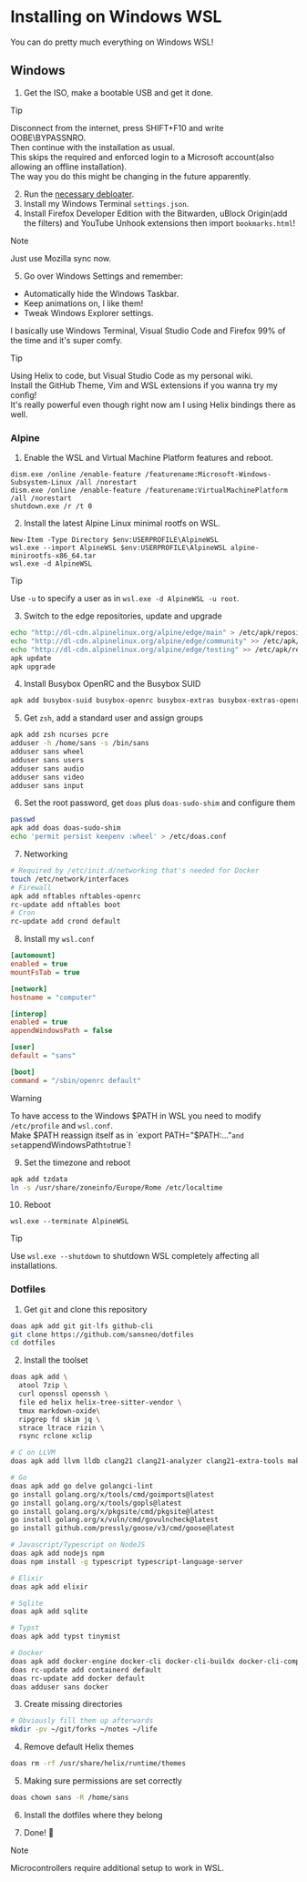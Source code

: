 # Installing on Windows WSL
You can do pretty much everything on Windows WSL!

## Windows
1. Get the ISO, make a bootable USB and get it done.  

> [!TIP]
> Disconnect from the internet, press SHIFT+F10 and write OOBE\BYPASSNRO.  
> Then continue with the installation as usual.  
> This skips the required and enforced login to a Microsoft account(also allowing an offline installation).  
> The way you do this might be changing in the future apparently.

2. Run the [necessary debloater](https://github.com/Raphire/Win11Debloat).
3. Install my Windows Terminal `settings.json`.
4. Install Firefox Developer Edition with the Bitwarden, uBlock Origin(add the filters) and YouTube Unhook extensions then import `bookmarks.html`!

> [!NOTE]
> Just use Mozilla sync now.

5. Go over Windows Settings and remember:
  * Automatically hide the Windows Taskbar.
  * Keep animations on, I like them!
  * Tweak Windows Explorer settings.

I basically use Windows Terminal, Visual Studio Code and Firefox 99% of the time and it's super comfy.

> [!TIP]
> Using Helix to code, but Visual Studio Code as my personal wiki.  
> Install the GitHub Theme, Vim and WSL extensions if you wanna try my config!  
> It's really powerful even though right now am I using Helix bindings there as well.

### Alpine
1. Enable the WSL and Virtual Machine Platform features and reboot.
```
dism.exe /online /enable-feature /featurename:Microsoft-Windows-Subsystem-Linux /all /norestart
dism.exe /online /enable-feature /featurename:VirtualMachinePlatform /all /norestart
shutdown.exe /r /t 0
```
2. Install the latest Alpine Linux minimal rootfs on WSL.
```
New-Item -Type Directory $env:USERPROFILE\AlpineWSL
wsl.exe --import AlpineWSL $env:USERPROFILE\AlpineWSL alpine-minirootfs-x86_64.tar
wsl.exe -d AlpineWSL
```

> [!TIP]
> Use `-u` to specify a user as in `wsl.exe -d AlpineWSL -u root`.

3. Switch to the edge repositories, update and upgrade
```sh
echo "http://dl-cdn.alpinelinux.org/alpine/edge/main" > /etc/apk/repositories
echo "http://dl-cdn.alpinelinux.org/alpine/edge/community" >> /etc/apk/repositories
echo "http://dl-cdn.alpinelinux.org/alpine/edge/testing" >> /etc/apk/repositories
apk update
apk upgrade
```

4. Install Busybox OpenRC and the Busybox SUID
```sh
apk add busybox-suid busybox-openrc busybox-extras busybox-extras-openrc
```

5. Get `zsh`, add a standard user and assign groups
```sh
apk add zsh ncurses pcre
adduser -h /home/sans -s /bin/sans
adduser sans wheel
adduser sans users
adduser sans audio
adduser sans video
adduser sans input
```

6. Set the root password, get `doas` plus `doas-sudo-shim` and configure them
```sh
passwd
apk add doas doas-sudo-shim
echo 'permit persist keepenv :wheel' > /etc/doas.conf
```

7. Networking
```sh
# Required by /etc/init.d/networking that's needed for Docker
touch /etc/network/interfaces
# Firewall
apk add nftables nftables-openrc
rc-update add nftables boot
# Cron
rc-update add crond default
```

8. Install my `wsl.conf`
```ini
[automount]
enabled = true
mountFsTab = true

[network]
hostname = "computer"

[interop]
enabled = true
appendWindowsPath = false

[user]
default = "sans"

[boot]
command = "/sbin/openrc default"
```

> [!WARNING]
> To have access to the Windows $PATH in WSL you need to modify `/etc/profile` and `wsl.conf`.  
> Make $PATH reassign itself as in `export PATH="$PATH:..."` and set `appendWindowsPath` to `true`!

9. Set the timezone and reboot
```sh
apk add tzdata
ln -s /usr/share/zoneinfo/Europe/Rome /etc/localtime
````

10. Reboot
```
wsl.exe --terminate AlpineWSL
```

> [!TIP]
Use `wsl.exe --shutdown` to shutdown WSL completely affecting all installations.

### Dotfiles
1. Get `git` and clone this repository
```sh
doas apk add git git-lfs github-cli
git clone https://github.com/sansneo/dotfiles
cd dotfiles
```

2. Install the toolset
```sh
doas apk add \
  atool 7zip \
  curl openssl openssh \
  file ed helix helix-tree-sitter-vendor \
  tmux markdown-oxide\
  ripgrep fd skim jq \
  strace ltrace rizin \
  rsync rclone xclip
```
```sh
# C on LLVM  
doas apk add llvm lldb clang21 clang21-analyzer clang21-extra-tools make
```
```sh
# Go
doas apk add go delve golangci-lint
go install golang.org/x/tools/cmd/goimports@latest
go install golang.org/x/tools/gopls@latest
go install golang.org/x/pkgsite/cmd/pkgsite@latest
go install golang.org/x/vuln/cmd/govulncheck@latest
go install github.com/pressly/goose/v3/cmd/goose@latest
```
```sh
# Javascript/Typescript on NodeJS
doas apk add nodejs npm
doas npm install -g typescript typescript-language-server
```
```sh
# Elixir
doas apk add elixir
```
```sh
# Sqlite
doas apk add sqlite
```
```sh
# Typst
doas apk add typst tinymist
```
```sh
# Docker
doas apk add docker-engine docker-cli docker-cli-buildx docker-cli-compose docker-openrc
doas rc-update add containerd default
doas rc-update add docker default
doas adduser sans docker
```

3. Create missing directories
```sh
# Obviously fill them up afterwards
mkdir -pv ~/git/forks ~/notes ~/life
```

4. Remove default Helix themes
```sh
doas rm -rf /usr/share/helix/runtime/themes
```

5. Making sure permissions are set correctly
```sh
doas chown sans -R /home/sans
```

6. Install the dotfiles where they belong

7. Done! 🎉

> [!NOTE]
> Microcontrollers require additional setup to work in WSL.

